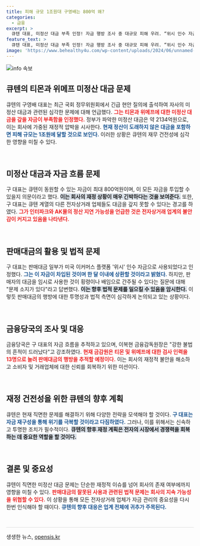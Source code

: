 ```yaml
---
title: 피해 규모 1조원대 구영배는 800억 왜?
categories:
  - 금융
excerpt: >
  큐텐 대표, 미정산 대금 부족 인정! 자금 행방 조사 중 대규모 피해 우려. “위시 인수 자금 사용” 시인하며 향후 전자상거래업체들 재정위기 경고. 금융당국, 불법 정황 포착, 강력 수사 착수! 클릭해 더 알아보세요!
feature_text: >
  큐텐 대표, 미정산 대금 부족 인정! 자금 행방 조사 중 대규모 피해 우려. “위시 인수 자금 사용” 시인하며 향후 전자상거래업체들 재정위기 경고. 금융당국, 불법 정황 포착, 강력 수사 착수! 클릭해 더 알아보세요!
image: 'https://www.behealthy4u.com/wp-content/uploads/2024/06/unnamed-file.png'
---
```


<p><img src="https://www.behealthy4u.com/wp-content/uploads/2024/06/unnamed-file.png" alt="info 속보" /></p>

<h2 data-ke-size="size26">큐텐의 티몬과 위메프 미정산 대금 문제</h2>

<p>큐텐의 구영배 대표는 최근 국회 정무위원회에서 긴급 현안 질의에 출석하여 자사의 미정산 대금과 관련된 심각한 문제에 대해 언급했다. <b><span style="color: #ee2323;">그는 티몬과 위메프에 대한 미정산 대금을 갚을 자금이 부족함을 인정했다.</span></b> 정부가 파악한 미정산 대금은 약 2134억원으로, 이는 회사에 가중된 재정적 압박을 시사한다. <b><span style="color: #1a5490;">현재 정산이 도래하지 않은 대금을 포함하면 피해 규모는 1조원에 달할 것으로 보인다.</span></b> 이러한 상황은 큐텐의 재무 건전성에 심각한 영향을 미칠 수 있다.</p>

<p data-ke-size="size16">&nbsp;</p>

<h2 data-ke-size="size26">미정산 대금과 자금 흐름 문제</h2>

<p>구 대표는 큐텐이 동원할 수 있는 자금이 최대 800억원이며, 이 모든 자금을 투입할 수 있을지 의문이라고 했다. <b><span style="background-color: #21538527;">이는 회사의 재정 상황이 매우 긴박하다는 것을 보여준다.</span></b> 또한, 구 대표는 큐텐 계열의 다른 전자상거래 업체들도 대금을 갚지 못할 수 있다는 경고를 하였다. <b><span style="color: #ee2323;">그가 인터파크와 AK몰의 정산 지연 가능성을 언급한 것은 전자상거래 업계의 불안감이 커지고 있음을 나타낸다.</span></b></p>

<p data-ke-size="size16">&nbsp;</p>

<h2 data-ke-size="size26">판매대금의 활용 및 법적 문제</h2>

<p>구 대표는 판매대금 일부가 미국 이커머스 플랫폼 '위시' 인수 자금으로 사용되었다고 인정했다. <b><span style="color: #1a5490;">그는 이 자금이 차입된 것이며 한 달 이내에 상환할 것이라고 밝혔다.</span></b> 하지만, 판매자의 대금을 임시로 사용한 것이 횡령이나 배임으로 간주될 수 있다는 질문에 대해 "문제 소지가 있다"라고 답변했다. <b><span style="background-color: #21538527;">이는 향후 법적 문제를 일으킬 수 있음을 암시한다.</span></b> 이렇듯 판매대금의 행방에 대한 투명성과 법적 측면이 심각하게 논의되고 있는 상황이다.</p>

<p data-ke-size="size16">&nbsp;</p>

<h2 data-ke-size="size26">금융당국의 조사 및 대응</h2>

<p>금융당국은 구 대표의 자금 흐름을 추적하고 있으며, 이복현 금융감독원장은 "강한 불법의 흔적이 드러났다"고 강조하였다. <b><span style="color: #ee2323;">현재 금감원은 티몬 및 위메프에 대한 검사 인력을 13명으로 늘려 판매대금의 행방을 추적할 예정이다.</span></b> 이는 회사의 재정적 불안을 해소하고 소비자 및 거래업체에 대한 신뢰를 회복하기 위한 미션이다.</p>

<p data-ke-size="size16">&nbsp;</p>

<h2 data-ke-size="size26">재정 건전성을 위한 큐텐의 향후 계획</h2>

<p>큐텐은 현재 직면한 문제를 해결하기 위해 다양한 전략을 모색해야 할 것이다. <b><span style="color: #1a5490;">구 대표는 자금 재구성을 통해 위기를 극복할 것이라고 다짐하였다.</span></b> 그러나, 이를 위해서는 신속하고 투명한 조치가 필수적이다. <b><span style="background-color: #21538527;">큐텐의 향후 재정 계획은 전자의 시장에서 경쟁력을 회복하는 데 중요한 역할을 할 것이다.</span></b></p>

<p data-ke-size="size16">&nbsp;</p>

<h2 data-ke-size="size26">결론 및 중요성</h2>

<p>큐텐이 직면한 미정산 대금 문제는 단순한 재정적 이슈를 넘어 회사의 존재 여부에까지 영향을 미칠 수 있다. <b><span style="color: #ee2323;">판매대금의 잘못된 사용과 관련된 법적 문제는 회사의 지속 가능성을 위협할 수 있다.</span></b> 이 상황을 통해 모든 전자상거래 업체가 자금 관리의 중요성을 다시 한번 인식해야 할 때이다. <b><span style="color: #1a5490;">큐텐의 향후 대응은 업계 전체에 귀추가 주목된다.</span></b></p>

<p data-ke-size="size16">&nbsp;</p>

<hr style="height: 1px; border: none; background-color: #ddd;">
생생한 뉴스, <a href="https://opensis.kr" rel="dofollow">opensis.kr</a>


